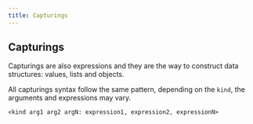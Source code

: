 ```yaml
---
title: Capturings
---
```


## Capturings

Capturings are also expressions and they are the way to construct data structures: values, lists and objects.

All capturings syntax follow the same pattern, depending on the `kind`, the arguments and expressions may vary.

```gramat
<kind arg1 arg2 argN: expression1, expression2, expressionN>
```
